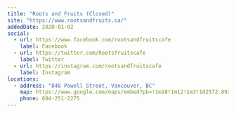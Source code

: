```yaml
---
title: "Roots and Fruits (Closed)"
site: "https://www.rootsandfruits.ca/"
addedDate: 2020-01-02
social:
  - url: https://www.facebook.com/rootsandfruitscafe
    label: Facebook
  - url: https://twitter.com/Rootsfruitscafe
    label: Twitter
  - url: https://instagram.com/rootsandfruitscafe
    label: Instagram
locations:
  - address: "848 Powell Street, Vancouver, BC"
    map: https://www.google.com/maps/embed?pb=!1m18!1m12!1m3!1d2572.892016079828!2d-124.51899468407366!3d49.8444864793964!2m3!1f0!2f0!3f0!3m2!1i1024!2i768!4f13.1!3m3!1m2!1s0x5487e6cefda188cd%3A0x34e4446c0f92b1da!2sFruits%20%26%20Roots%20Juice%20Bar!5e0!3m2!1sen!2sca!4v1578296770536!5m2!1sen!2sca
    phone: 604-251-2275
---
```

